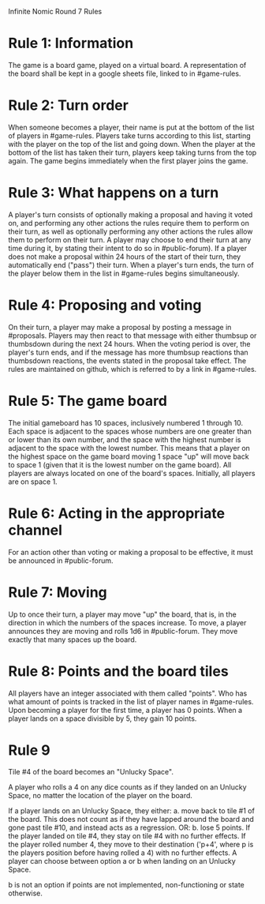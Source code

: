 Infinite Nomic Round 7 Rules 

# Rule 1: Information 
The game is a board game, played on a virtual board. A representation of the board shall be kept in a google sheets file, linked to in #game-rules.

# Rule 2: Turn order
When someone becomes a player, their name is put at the bottom of the list of players in #game-rules. Players take turns according to this list, starting with the player on the top of the list and going down. When the player at the bottom of the list has taken their turn, players keep taking turns from the top again. The game begins immediately when the first player joins the game. 

# Rule 3: What happens on a turn
A player's turn consists of optionally making a proposal and having it voted on, and performing any other actions the rules require them to perform on their turn, as well as optionally performing any other actions the rules allow them to perform on their turn. A player may choose to end their turn at any time during it, by stating their intent to do so in #public-forum). If a player does not make a proposal within 24 hours of the start of their turn, they automatically end ("pass") their turn. 
When a player's turn ends, the turn of the player below them in the list in #game-rules begins simultaneously. 

# Rule 4: Proposing and voting
On their turn, a player may make a proposal by posting a message in #proposals. Players may then react to that message with either thumbsup or thumbsdown during the next 24 hours. When the voting period is over, the player's turn ends, and if the message has more thumbsup reactions than thumbsdown reactions, the events stated in the proposal take effect. The rules are maintained on github, which is referred to by a link in #game-rules. 

# Rule 5: The game board
The initial gameboard has 10 spaces, inclusively numbered 1 through 10. Each space is adjacent to the spaces whose numbers are one greater than or lower than its own number, and the space with the highest number is adjacent to the space with the lowest number. This means that a player on the highest space on the game board moving 1 space "up" will move back to space 1 (given that it is the lowest number on the game board). All players are always located on one of the board's spaces. Initially, all players are on space 1.

# Rule 6: Acting in the appropriate channel
For an action other than voting or making a proposal to be effective, it must be announced in #public-forum.

# Rule 7: Moving 
Up to once their turn, a player may move "up" the board, that is, in the direction in which the numbers of the spaces increase. To move, a player announces they are moving and rolls 1d6 in #public-forum. They move exactly that many spaces up the board. 

# Rule 8: Points and the board tiles
All players have an integer associated with them called "points". 
Who has what amount of points is tracked in the list of player names in #game-rules. 
Upon becoming a player for the first time, a player has 0 points. 
When a player lands on a space divisible by 5, they gain 10 points. 

# Rule 9
Tile #4 of the board becomes an "Unlucky Space". 

A player who rolls a 4 on any dice counts as if they landed on an Unlucky Space, no matter the location of the player on the board.

If a player lands on an Unlucky Space, they either: 
a.  move back to tile #1 of the board. This does not count as if they have lapped around the board and gone past tile #10, and instead acts as a regression. 
OR:
b.  lose 5 points. If the player landed on tile #4, they stay on tile #4 with no further effects. If the player rolled number 4, they move to their destination ('p+4', where p is the players position before having rolled a 4) with no further effects.
A player can choose between option a or b when landing on an Unlucky Space.

b is not an option if points are not implemented, non-functioning or state otherwise.
